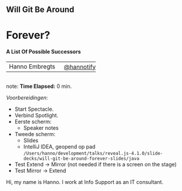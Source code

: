 <h2>Will Git Be Around</h2>
<h1>Forever?</h1>
<h4>A List Of Possible Successors</h4>
<table>
    <tr>
        <td style="vertical-align: middle;">Hanno Embregts</td>
        <td style="text-align: right;"><img width="20%" data-src="img/icons/twitter-white.png" class="no-background"/></td>
        <td style="vertical-align: middle; padding: 0 0 0 0"><a href="https://www.twitter.com/hannotify">@hannotify</a></td>
    </tr>
</table>
<img data-src="img/logos/luxoft-logo.png" width="15%" class="no-background"/>
<br/>

note:
**Time Elapsed:** 0 min.

*Voorbereidingen*:

* Start Spectacle.
* Verbind Spotlight.
* Eerste scherm:
  * Speaker notes
* Tweede scherm:
  * Slides
  * IntelliJ IDEA, geopend op pad `/Users/hanno/development/talks/reveal.js-4.1.0/slide-decks/will-git-be-around-forever-slides/java`
* Test Extend -> Mirror (not needed if there is a screen on the stage)
* Test Mirror -> Extend

Hi, my name is Hanno. 
I work at Info Support as an IT consultant.


